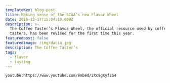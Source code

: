 ```yaml
---
templateKey: blog-post
title: Making sense of the SCAA’s new Flavor Wheel
date: 2016-12-17T15:04:10.000Z
description: >-
  The Coffee Taster’s Flavor Wheel, the official resource used by coffee
  tasters, has been revised for the first time this year.
featuredpost: false
featuredimage: /img/dacia.jpg
description: The Coffee Taster’s
tags:
  - flavor
  - tasting
---
```


`youtube:https://www.youtube.com/embed/2Xc9gXyf2G4`
